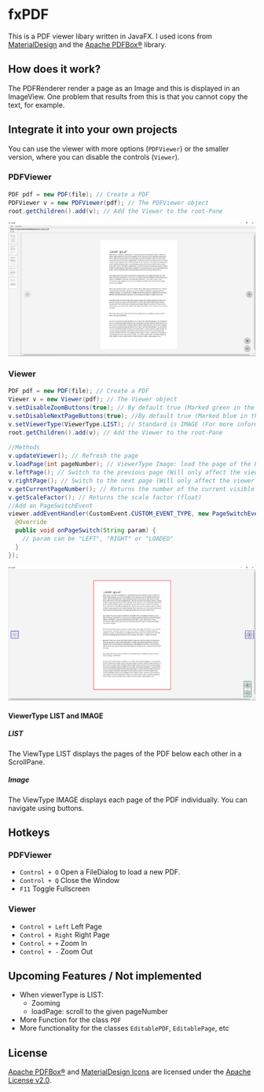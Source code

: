 # fxPDF
This is a PDF viewer libary written in JavaFX. I used icons from [MaterialDesign](https://material.io/resources/icons/) 
and the [Apache PDFBox®](https://pdfbox.apache.org/) library.
## How does it work?
The PDFRenderer render a page as an Image and this is displayed in an ImageView. One problem that results from this is that you cannot copy the text, for example.
## Integrate it into your own projects
You can use the viewer with more options (`PDFViewer`) or the smaller version, where you can disable the controls (`Viewer`).
### PDFViewer
```java
PDF pdf = new PDF(file); // Create a PDF 
PDFViewer v = new PDFViewer(pdf); // The PDFViewer object
root.getChildren().add(v); // Add the Viewer to the root-Pane
```
![Screenshot of example](https://github.com/Patr1ick/fxPDF/blob/master/pdfviewer.png "PDFViewer")
### Viewer
```java
PDF pdf = new PDF(file); // Create a PDF 
Viewer v = new Viewer(pdf); // The Viewer object
v.setDisableZoomButtons(true); // By default true (Marked green in the picture below)
v.setDisableNextPageButtons(true); //By default true (Marked blue in the picture below)
v.setViewerType(ViewerType.LIST); // Standard is IMAGE (For more information see below)
root.getChildren().add(v); // Add the Viewer to the root-Pane
```
```java
//Methods
v.updateViewer(); // Refresh the page
v.loadPage(int pageNumber); // ViewerType Image: load the page of the PDF | ViewerType LIST: not implemented yet
v.leftPage(); // Switch to the previous page (Will only affect the viewer if ViewerType is LIST.)
v.rightPage(); // Switch to the next page (Will only affect the viewer if ViewerType is LIST.)
v.getCurrentPageNumber(); // Returns the number of the current visible page
v.getScaleFactor(); // Returns the scale factor (float)
//Add an PageSwitchEvent
viewer.addEventHandler(CustomEvent.CUSTOM_EVENT_TYPE, new PageSwitchEventHandler() {
  @Override
  public void onPageSwitch(String param) {
    // param can be "LEFT", "RIGHT" or "LOADED"
  }
});
```
![Screenshot of example](https://github.com/Patr1ick/fxPDF/blob/master/viewer.png "Viewer")
#### ViewerType LIST and IMAGE
##### LIST
The ViewType LIST displays the pages of the PDF below each other in a ScrollPane.
##### Image
The ViewType IMAGE displays each page of the PDF individually. You can navigate using buttons.
## Hotkeys
### PDFViewer
- `Control + O` Open a FileDialog to load a new PDF.
- `Control + Q` Close the Window
- `F11` Toggle Fullscreen
### Viewer
- `Control + Left` Left Page
- `Control + Right` Right Page
- `Control + +` Zoom In
- `Control + -` Zoom Out
## Upcoming Features / Not implemented
- When viewerType is LIST:
  - Zooming
  - loadPage: scroll to the given pageNumber
- More Function for the class `PDF`
- More functionality for the classes `EditablePDF`, `EditablePage`, etc 
## License
[Apache PDFBox®](https://pdfbox.apache.org/) and [MaterialDesign Icons](https://material.io/resources/icons/) are licensed under the [Apache License v2.0](https://www.apache.org/licenses/LICENSE-2.0).
